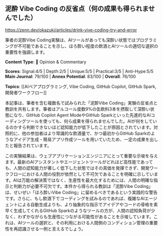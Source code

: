 ## 泥酔 Vibe Coding の反省点（何の成果も得られませんでした）

https://zenn.dev/okazuki/articles/drink-vive-coding-try-and-error

筆者の泥酔Vibe Coding実験は、AIツールがあっても深酔い状態ではプログラミングが不可能であることを示し、ほろ酔い程度の飲酒とAIツールの適切な選択の重要性を強調します。

**Content Type**: 💭 Opinion & Commentary

**Scores**: Signal:4/5 | Depth:2/5 | Unique:5/5 | Practical:3/5 | Anti-Hype:5/5
**Main Journal**: 79/100 | **Annex Potential**: 83/100 | **Overall**: 76/100

**Topics**: [[AIペアプログラミング, Vibe Coding, GitHub Copilot, GitHub Spark, 開発者ワークフロー]]

本記事は、筆者を含む複数名で試みられた「泥酔Vibe Coding」実験の反省点と教訓を共有します。筆者はアルコール度数9%の缶飲料3本を摂取して深酔い状態になり、GitHub Copilot Agent ModeやGitHub Sparkといった先進的なAIコーディングツールを使っても、何ら成果を得られませんでした。AIが何をしているのかすら判断できないほど認知能力が低下したことが原因とされています。対照的に、他の参加者はより常識的な飲酒量で、かつ最初からGitHub Sparkのようなアイデア生成・簡易アプリ作成ツールを用いていたため、一定の成果を出したと報告されています。

この実験結果は、ウェブアプリケーションエンジニアにとって重要な示唆を与えます。最新のAIアシスタントやエージェントツールがどれほど高性能であっても、人間の認知能力が著しく低下した状態ではその真価を発揮できず、開発ワークフローにおける人間の役割が依然として不可欠であることを明確に示しています。AIは万能の解決策ではなく、生産性を最大化するためには、人間の明確な指示と判断力が必要不可欠です。本件から得られる教訓は「泥酔Vibe Coding」は、せいぜい「ほろ酔いVibe Coding」に留めるべきであるという実践的な警告です。さらに、もし飲酒下でコーディングを試みるのであれば、複雑なAIエージェントによる自動生成よりも、より抽象的な指示でアイデアやコードの骨格を素早く生成してくれるGitHub Sparkのようなツールの方が、人間の認知負荷が少なく、わずかながらも生産性につながる可能性があることを示唆しています。これは、AIツールの選択と、その利用における人間側のコンディション管理の重要性を再認識させる一例と言えるでしょう。